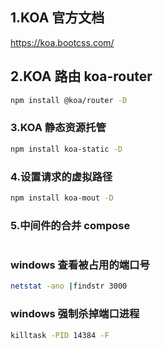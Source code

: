 ## 1.KOA 官方文档

https://koa.bootcss.com/

## 2.KOA 路由 koa-router

```bash
npm install @koa/router -D
```

### 3.KOA 静态资源托管

```bash
npm install koa-static -D
```

### 4.设置请求的虚拟路径

```bash
npm install koa-mout -D
```

### 5.中间件的合并 compose

```bash

```

### windows 查看被占用的端口号

```bash
netstat -ano |findstr 3000
```

### windows 强制杀掉端口进程

```bash
killtask -PID 14384 -F
```
